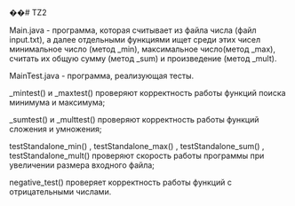 ��#   T Z 2 

Main.java - программа, которая считывает из файла числа (файл input.txt), а далее отдельными функциями ищет среди этих чисел минимальное число (метод _min), максимальное число(метод _max), считать их общую сумму (метод _sum) и произведение (метод _mult).


MainTest.java - программа, реализующая тесты.

_mintest() и _maxtest() проверяют корректность работы функций поиска минимума и максимума;

_sumtest() и _multtest() проверяют корректность работы функций сложения и умножения;

testStandalone_min() , testStandalone_max() , testStandalone_sum() , testStandalone_mult() проверяют скорость работы программы при увеличении размера входного файла;

negative_test() проверяет корректность работы функций с отрицательными числами.
